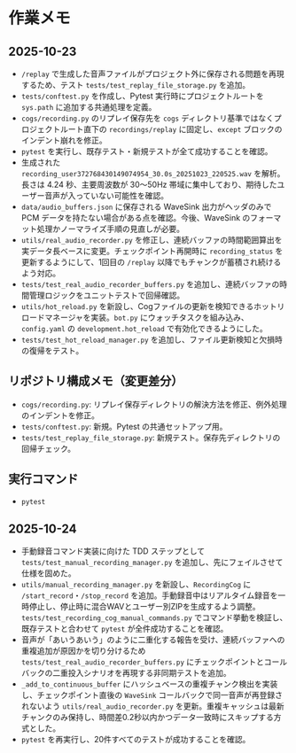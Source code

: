 # 作業メモ

## 2025-10-23
- `/replay` で生成した音声ファイルがプロジェクト外に保存される問題を再現するため、テスト `tests/test_replay_file_storage.py` を追加。
- `tests/conftest.py` を作成し、Pytest 実行時にプロジェクトルートを `sys.path` に追加する共通処理を定義。
- `cogs/recording.py` のリプレイ保存先を `cogs` ディレクトリ基準ではなくプロジェクトルート直下の `recordings/replay` に固定し、`except` ブロックのインデント崩れを修正。
- `pytest` を実行し、既存テスト・新規テストが全て成功することを確認。
- 生成された `recording_user372768430149074954_30.0s_20251023_220525.wav` を解析。長さは 4.24 秒、主要周波数が 30〜50Hz 帯域に集中しており、期待したユーザー音声が入っていない可能性を確認。
- `data/audio_buffers.json` に保存される WaveSink 出力がヘッダのみで PCM データを持たない場合がある点を確認。今後、WaveSink のフォーマット処理かノーマライズ手順の見直しが必要。
- `utils/real_audio_recorder.py` を修正し、連続バッファの時間範囲算出を実データ長ベースに変更。チェックポイント再開時に `recording_status` を更新するようにして、1回目の `/replay` 以降でもチャンクが蓄積され続けるよう対応。
- `tests/test_real_audio_recorder_buffers.py` を追加し、連続バッファの時間管理ロジックをユニットテストで回帰確認。
- `utils/hot_reload.py` を新設し、Cogファイルの更新を検知できるホットリロードマネージャを実装。`bot.py` にウォッチタスクを組み込み、`config.yaml` の `development.hot_reload` で有効化できるようにした。
- `tests/test_hot_reload_manager.py` を追加し、ファイル更新検知と欠損時の復帰をテスト。

## リポジトリ構成メモ（変更差分）
- `cogs/recording.py`: リプレイ保存ディレクトリの解決方法を修正、例外処理のインデントを修正。
- `tests/conftest.py`: 新規。Pytest の共通セットアップ用。
- `tests/test_replay_file_storage.py`: 新規テスト。保存先ディレクトリの回帰チェック。

## 実行コマンド
- `pytest`

## 2025-10-24
- 手動録音コマンド実装に向けた TDD ステップとして `tests/test_manual_recording_manager.py` を追加し、先にフェイルさせて仕様を固めた。
- `utils/manual_recording_manager.py` を新設し、`RecordingCog` に `/start_record`・`/stop_record` を追加。手動録音中はリアルタイム録音を一時停止し、停止時に混合WAVとユーザー別ZIPを生成するよう調整。`tests/test_recording_cog_manual_commands.py` でコマンド挙動を検証し、既存テストと合わせて `pytest` が全件成功することを確認。
- 音声が「あいうあいう」のように二重化する報告を受け、連続バッファへの重複追加が原因かを切り分けるため `tests/test_real_audio_recorder_buffers.py` にチェックポイントとコールバックの二重投入シナリオを再現する非同期テストを追加。
- `_add_to_continuous_buffer` にハッシュベースの重複チャンク検出を実装し、チェックポイント直後の `WaveSink` コールバックで同一音声が再登録されないよう `utils/real_audio_recorder.py` を更新。重複キャッシュは最新チャンクのみ保持し、時間差0.2秒以内かつデータ一致時にスキップする方式とした。
- `pytest` を再実行し、20件すべてのテストが成功することを確認。
